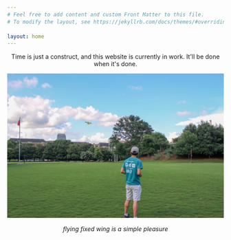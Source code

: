 ```yaml
---
# Feel free to add content and custom Front Matter to this file.
# To modify the layout, see https://jekyllrb.com/docs/themes/#overriding-theme-defaults

layout: home
---
```

<p align="center">
Time is just a construct, and this website is currently in work. It'll be done when it's done.
<!-- The natural world remains mysterious and worth exploring.  -->
</p>

![alt text](assets/site/looking_out.jpg)*<center>flying fixed wing is a simple pleasure</center>*
